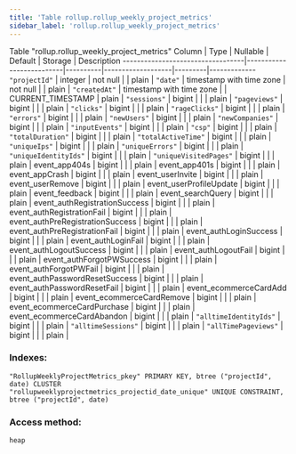 ```yaml
---
title: 'Table rollup.rollup_weekly_project_metrics'
sidebar_label: 'rollup.rollup_weekly_project_metrics'
---
```

Table "rollup.rollup_weekly_project_metrics"
Column              |           Type           | Nullable |      Default      | Storage | Description 
----------------------------------|--------------------------|----------|-------------------|---------|-------------
`"projectId"`                        | integer                  | not null |                   | plain   | 
`"date"`                             | timestamp with time zone | not null |                   | plain   | 
`"createdAt"`                        | timestamp with time zone |          | CURRENT_TIMESTAMP | plain   | 
`"sessions"`                         | bigint                   |          |                   | plain   | 
`"pageviews"`                        | bigint                   |          |                   | plain   | 
`"clicks"`                           | bigint                   |          |                   | plain   | 
`"rageClicks"`                       | bigint                   |          |                   | plain   | 
`"errors"`                           | bigint                   |          |                   | plain   | 
`"newUsers"`                         | bigint                   |          |                   | plain   | 
`"newCompanies"`                     | bigint                   |          |                   | plain   | 
`"inputEvents"`                      | bigint                   |          |                   | plain   | 
`"csp"`                              | bigint                   |          |                   | plain   | 
`"totalDuration"`                    | bigint                   |          |                   | plain   | 
`"totalActiveTime"`                  | bigint                   |          |                   | plain   | 
`"uniqueIps"`                        | bigint                   |          |                   | plain   | 
`"uniqueErrors"`                     | bigint                   |          |                   | plain   | 
`"uniqueIdentityIds"`                | bigint                   |          |                   | plain   | 
`"uniqueVisitedPages"`               | bigint                   |          |                   | plain   | 
event_app404s                    | bigint                   |          |                   | plain   | 
event_app401s                    | bigint                   |          |                   | plain   | 
event_appCrash                   | bigint                   |          |                   | plain   | 
event_userInvite                 | bigint                   |          |                   | plain   | 
event_userRemove                 | bigint                   |          |                   | plain   | 
event_userProfileUpdate          | bigint                   |          |                   | plain   | 
event_feedback                   | bigint                   |          |                   | plain   | 
event_searchQuery                | bigint                   |          |                   | plain   | 
event_authRegistrationSuccess    | bigint                   |          |                   | plain   | 
event_authRegistrationFail       | bigint                   |          |                   | plain   | 
event_authPreRegistrationSuccess | bigint                   |          |                   | plain   | 
event_authPreRegistrationFail    | bigint                   |          |                   | plain   | 
event_authLoginSuccess           | bigint                   |          |                   | plain   | 
event_authLoginFail              | bigint                   |          |                   | plain   | 
event_authLogoutSuccess          | bigint                   |          |                   | plain   | 
event_authLogoutFail             | bigint                   |          |                   | plain   | 
event_authForgotPWSuccess        | bigint                   |          |                   | plain   | 
event_authForgotPWFail           | bigint                   |          |                   | plain   | 
event_authPasswordResetSuccess   | bigint                   |          |                   | plain   | 
event_authPasswordResetFail      | bigint                   |          |                   | plain   | 
event_ecommerceCardAdd           | bigint                   |          |                   | plain   | 
event_ecommerceCardRemove        | bigint                   |          |                   | plain   | 
event_ecommerceCardPurchase      | bigint                   |          |                   | plain   | 
event_ecommerceCardAbandon       | bigint                   |          |                   | plain   | 
`"alltimeIdentityIds"`               | bigint                   |          |                   | plain   | 
`"alltimeSessions"`                  | bigint                   |          |                   | plain   | 
`"allTimePageviews"`                 | bigint                   |          |                   | plain   | 
### Indexes:
```
"RollupWeeklyProjectMetrics_pkey" PRIMARY KEY, btree ("projectId", date) CLUSTER
"rollupweeklyprojectmetrics_projectid_date_unique" UNIQUE CONSTRAINT, btree ("projectId", date)
```
### Access method:
```
heap
```